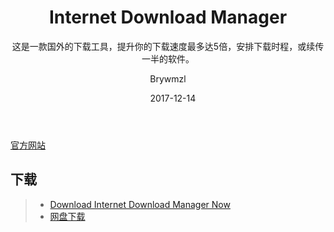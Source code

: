 ﻿---
layout:     post
title:      Internet Download Manager
subtitle:   这是一款国外的下载工具，提升你的下载速度最多达5倍，安排下载时程，或续传一半的软件。
date:     2017-12-14
author:     Brywmzl
header-img: img/IDM/bg.jpg
catalog: true
tags:
    - IDM
    - Internet Download Manager
---

[官方网站](http://www.internetdownloadmanager.com)  

## 下载  
>- [Download Internet Download Manager Now](http://www.internetdownloadmanager.com/download.html)  
>- [网盘下载](https://pan.baidu.com/s/1nvxJuyd)  